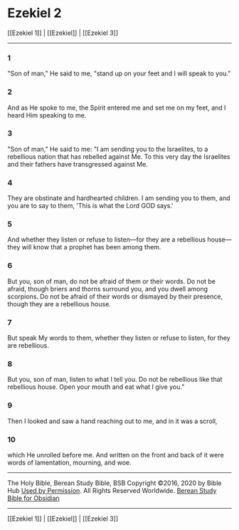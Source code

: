 # Ezekiel 2

[[Ezekiel 1]] | [[Ezekiel]] | [[Ezekiel 3]]

---

### 1
"Son of man," He said to me, "stand up on your feet and I will speak to you."

### 2
And as He spoke to me, the Spirit entered me and set me on my feet, and I heard Him speaking to me.

### 3
"Son of man," He said to me: "I am sending you to the Israelites, to a rebellious nation that has rebelled against Me. To this very day the Israelites and their fathers have transgressed against Me.

### 4
They are obstinate and hardhearted children. I am sending you to them, and you are to say to them, 'This is what the Lord GOD says.'

### 5
And whether they listen or refuse to listen—for they are a rebellious house—they will know that a prophet has been among them.

### 6
But you, son of man, do not be afraid of them or their words. Do not be afraid, though briers and thorns surround you, and you dwell among scorpions. Do not be afraid of their words or dismayed by their presence, though they are a rebellious house.

### 7
But speak My words to them, whether they listen or refuse to listen, for they are rebellious.

### 8
But you, son of man, listen to what I tell you. Do not be rebellious like that rebellious house. Open your mouth and eat what I give you."

### 9
Then I looked and saw a hand reaching out to me, and in it was a scroll,

### 10
which He unrolled before me. And written on the front and back of it were words of lamentation, mourning, and woe.

---

The Holy Bible, Berean Study Bible, BSB
Copyright ©2016, 2020 by Bible Hub
[Used by Permission](https://berean.bible/terms.htm). All Rights Reserved Worldwide.
[Berean Study Bible for Obsidian](https://github.com/gapmiss/berean-study-bible-for-obsidian)

---

[[Ezekiel 1]] | [[Ezekiel]] | [[Ezekiel 3]]

